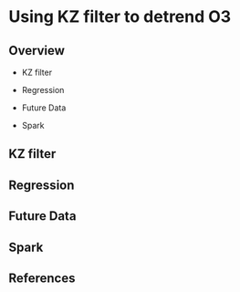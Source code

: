 # Using KZ filter to detrend O3

## Overview
* KZ filter

* Regression

* Future Data

* Spark


## KZ filter

## Regression

## Future Data

## Spark

## References


